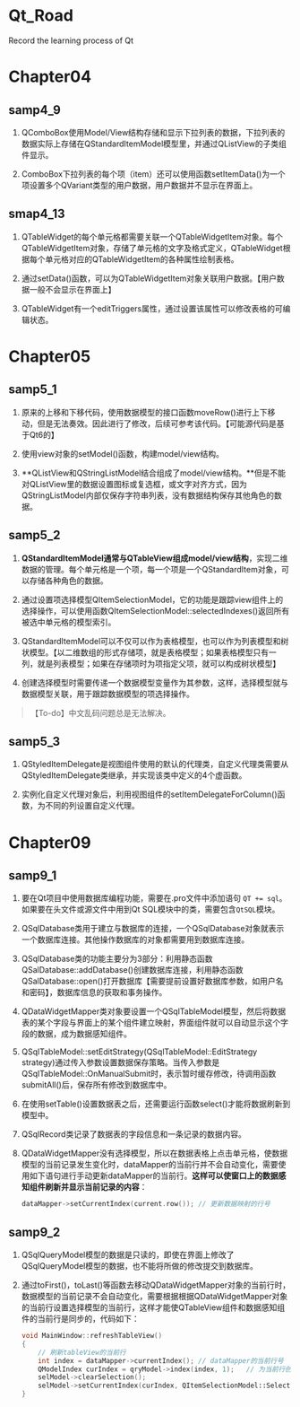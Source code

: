 # Qt_Road
Record the learning process of Qt

# Chapter04 

## samp4_9

1. QComboBox使用Model/View结构存储和显示下拉列表的数据，下拉列表的数据实际上存储在QStandardItemModel模型里，并通过QListView的子类组件显示。

2. ComboBox下拉列表的每个项（item）还可以使用函数setItemData()为一个项设置多个QVariant类型的用户数据，用户数据并不显示在界面上。

## smap4_13

1. QTableWidget的每个单元格都需要关联一个QTableWidgetItem对象。每个QTableWidgetItem对象，存储了单元格的文字及格式定义，QTableWidget根据每个单元格对应的QTableWidgetItem的各种属性绘制表格。

2. 通过setData()函数，可以为QTableWidgetItem对象关联用户数据。【用户数据一般不会显示在界面上】

3. QTableWidget有一个editTriggers属性，通过设置该属性可以修改表格的可编辑状态。

# Chapter05

## samp5_1

1. 原来的上移和下移代码，使用数据模型的接口函数moveRow()进行上下移动，但是无法奏效。因此进行了修改，后续可参考该代码。【可能源代码是基于Qt6的】

2. 使用view对象的setModel()函数，构建model/view结构。

3. **QListView和QStringListModel结合组成了model/view结构。**但是不能对QListView里的数据设置图标或复选框，或文字对齐方式，因为QStringListModel内部仅保存字符串列表，没有数据结构保存其他角色的数据。

## samp5_2

1. **QStandardItemModel通常与QTableView组成model/view结构**，实现二维数据的管理。每个单元格是一个项，每一个项是一个QStandardItem对象，可以存储各种角色的数据。

2. 通过设置项选择模型QItemSelectionModel，它的功能是跟踪view组件上的选择操作，可以使用函数QItemSelectionModel::selectedIndexes()返回所有被选中单元格的模型索引。

3. QStandardItemModel可以不仅可以作为表格模型，也可以作为列表模型和树状模型。【以二维数组的形式存储项，就是表格模型；如果表格模型只有一列，就是列表模型；如果在存储项时为项指定父项，就可以构成树状模型】

4. 创建选择模型时需要传递一个数据模型变量作为其参数，这样，选择模型就与数据模型关联，用于跟踪数据模型的项选择操作。

>【To-do】中文乱码问题总是无法解决。

## samp5_3

1. QStyledItemDelegate是视图组件使用的默认的代理类，自定义代理类需要从QStyledItemDelegate类继承，并实现该类中定义的4个虚函数。

2. 实例化自定义代理对象后，利用视图组件的setItemDelegateForColumn()函数，为不同的列设置自定义代理。

# Chapter09

## samp9_1

1. 要在Qt项目中使用数据库编程功能，需要在.pro文件中添加语句 `QT += sql`。如果要在头文件或源文件中用到Qt SQL模块中的类，需要包含`QtSQL`模块。

2. QSqlDatabase类用于建立与数据库的连接，一个QSqlDatabase对象就表示一个数据库连接。其他操作数据库的对象都需要用到数据库连接。

3. QSqlDatabase类的功能主要分为3部分：利用静态函数QSalDatabase::addDatabase()创建数据库连接，利用静态函数QSalDatabase::open()打开数据库【需要提前设置好数据库参数，如用户名和密码】，数据库信息的获取和事务操作。

4. QDataWidgetMapper类对象要设置一个QSqlTableModel模型，然后将数据表的某个字段与界面上的某个组件建立映射，界面组件就可以自动显示这个字段的数据，成为数据感知组件。

5. QSqlTableModel::setEditStrategy(QSqlTableModel::EditStrategy strategy)通过传入参数设置数据保存策略。当传入参数是QSqlTableModel::OnManualSubmit时，表示暂时缓存修改，待调用函数submitAll()后，保存所有修改到数据库中。

6. 在使用setTable()设置数据表之后，还需要运行函数select()才能将数据刷新到模型中。

7. QSqlRecord类记录了数据表的字段信息和一条记录的数据内容。

8. QDataWidgetMapper没有选择模型，所以在数据表格上点击单元格，使数据模型的当前记录发生变化时，dataMapper的当前行并不会自动变化，需要使用如下语句进行手动更新dataMapper的当前行。**这样可以使窗口上的数据感知组件刷新并显示当前记录的内容**：

    ```c++
    dataMapper->setCurrentIndex(current.row()); // 更新数据映射的行号
    ```

## samp9_2

1. QSqlQueryModel模型的数据是只读的，即使在界面上修改了QSqlQueryModel模型的数据，也不能将所做的修改提交到数据库。

2. 通过toFirst()，toLast()等函数去移动QDataWidgetMapper对象的当前行时，数据模型的当前记录不会自动变化，需要根据根据QDataWidgetMapper对象的当前行设置选择模型的当前行，这样才能使QTableView组件和数据感知组件的当前行是同步的，代码如下：

    ```c++
    void MainWindow::refreshTableView()
    {
        // 刷新tableView的当前行
        int index = dataMapper->currentIndex(); // dataMapper的当前行号
        QModelIndex curIndex = qryModel->index(index, 1);   // 为当前行创建模型索引
        selModel->clearSelection();
        selModel->setCurrentIndex(curIndex, QItemSelectionModel::Select);   // 设置当前行
    }
    ```


